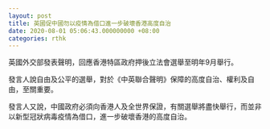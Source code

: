 ```yaml
---
layout: post
title: 英國促中國勿以疫情為借口進一步破壞香港高度自治
date: 2020-08-01 05:06:43.000000000 +08:00
categories: rthk
---
```


英國外交部發表聲明，回應香港特區政府押後立法會選舉至明年9月舉行。

發言人說自由及公平的選舉，對於《中英聯合聲明》保障的高度自治、權利及自由，至關重要。

發言人又說，中國政府必須向香港人及全世界保證，有關選舉將盡快舉行，而並非以新型冠狀病毒疫情為借口，進一步破壞香港的高度自治。
